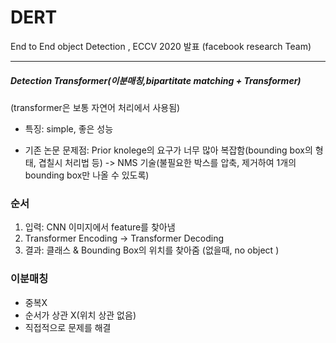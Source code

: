 # DERT
End to End object Detection , ECCV 2020 발표 (facebook research Team)

------------
##### Detection Transformer(이분매칭,bipartitate matching + Transformer)
(transformer은 보통 자연어 처리에서 사용됨)

- 특징: simple, 좋은 성능

- 기존 논문 문제점: Prior knolege의 요구가 너무 많아 복잡함(bounding box의 형태, 겹칠시 처리법 등) -> NMS 기술(불필요한 박스를 압축, 제거하여 1개의 bounding box만 나올 수 있도록)

### 순서
1. 입력: CNN 이미지에서 feature를 찾아냄
2. Transformer Encoding -> Transformer Decoding
3. 결과: 클래스 & Bounding Box의 위치를 찾아줌 (없을때, no object )

### 이분매칭
- 중복X 
- 순서가 상관 X(위치 상관 없음)
- 직접적으로 문제를 해결